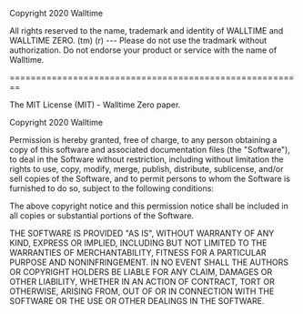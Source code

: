 Copyright 2020 Walltime

All rights reserved to the name, trademark and identity of WALLTIME and WALLTIME ZERO. (tm) (r) --- Please do not use the tradmark without authorization. Do not endorse your product or service with the name of Walltime.

========================================================

The MIT License (MIT) - Walltime Zero paper.

Copyright 2020 Walltime

Permission is hereby granted, free of charge, to any person obtaining a copy of this software and associated documentation files (the "Software"), to deal in the Software without restriction, including without limitation the rights to use, copy, modify, merge, publish, distribute, sublicense, and/or sell copies of the Software, and to permit persons to whom the Software is furnished to do so, subject to the following conditions:

The above copyright notice and this permission notice shall be included in all copies or substantial portions of the Software.

THE SOFTWARE IS PROVIDED "AS IS", WITHOUT WARRANTY OF ANY KIND, EXPRESS OR IMPLIED, INCLUDING BUT NOT LIMITED TO THE WARRANTIES OF MERCHANTABILITY, FITNESS FOR A PARTICULAR PURPOSE AND NONINFRINGEMENT. IN NO EVENT SHALL THE AUTHORS OR COPYRIGHT HOLDERS BE LIABLE FOR ANY CLAIM, DAMAGES OR OTHER LIABILITY, WHETHER IN AN ACTION OF CONTRACT, TORT OR OTHERWISE, ARISING FROM, OUT OF OR IN CONNECTION WITH THE SOFTWARE OR THE USE OR OTHER DEALINGS IN THE SOFTWARE.


